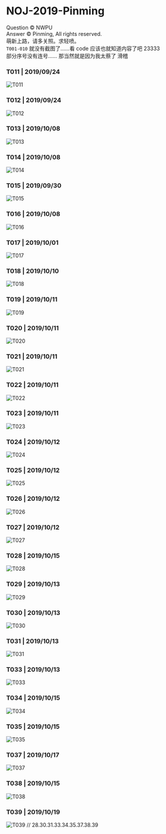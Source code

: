 # NOJ-2019-Pinming
Question © NWPU   
Answer © Pinming, All rights reserved.    
萌新上路，请多关照。求轻喷。    
``T001-010`` 就没有截图了……看 code 应该也就知道内容了吧 23333    
部分序号没有连号…… 那当然就是因为我太蔡了 滑稽

### **T011** | 2019/09/24   
![T011](http://tva1.sinaimg.cn/large/007X8olVly1g7qw72y52pj31cw0u0jw7.jpg)
### **T012** | 2019/09/24   
![T012](http://tva1.sinaimg.cn/large/007X8olVly1g7qw73afipj31eb0u0775.jpg)
### **T013** | 2019/10/08  
![T013](http://tva1.sinaimg.cn/large/007X8olVly1g7qw73oq9rj31ks0u00w9.jpg)
### **T014** | 2019/10/08   
![T014](http://tva1.sinaimg.cn/large/007X8olVly1g7qw748kj9j31gu0u077i.jpg)
### **T015** | 2019/09/30   
![T015](http://tva1.sinaimg.cn/large/007X8olVly1g7qw74rx8jj31ku0tw0yh.jpg)
### **T016** | 2019/10/08   
![T016](http://tva1.sinaimg.cn/large/007X8olVly1g7ueojcvrhj31g70ro0w9.jpg)
### **T017** | 2019/10/01   
![T017](http://tva1.sinaimg.cn/large/007X8olVly1g7ueok74pyj31fu0u0n35.jpg)
### **T018** | 2019/10/10  
![T018](http://tva1.sinaimg.cn/large/007X8olVly1g7ueokjrkoj31dg0t6dj3.jpg)
### **T019** | 2019/10/11   
![T019](http://tva1.sinaimg.cn/large/007X8olVly1g7ueokx4nmj31kf0qhjul.jpg)
### **T020** | 2019/10/11    
![T020](http://tva1.sinaimg.cn/large/007X8olVly1g7ueolcch9j31im0pjadn.jpg)
### **T021** | 2019/10/11    
![T021](http://tva1.sinaimg.cn/large/007X8olVly1g7ueolr8bcj31kb0p5q65.jpg)
### **T022** | 2019/10/11    
![T022](http://tva1.sinaimg.cn/large/007X8olVly1g7ufw4bm4lj318c0jvq54.jpg)
### **T023** | 2019/10/11    
![T023](http://tva1.sinaimg.cn/large/007X8olVly1g7ul976sjkj31eo0prn0a.jpg)
### **T024** | 2019/10/12   
![T024](http://tva1.sinaimg.cn/large/007X8olVly1g7urfz4ishj31cy0p1jus.jpg)
### **T025** | 2019/10/12   
![T025](http://tva1.sinaimg.cn/large/007X8olVly1g7vl5bvinuj31ch0u0aes.jpg)
### **T026** | 2019/10/12   
![T026](http://tva1.sinaimg.cn/large/007X8olVly1g7vwmsykn7j31e90u0gow.jpg)
### **T027** | 2019/10/12 
![T027](http://tva1.sinaimg.cn/large/007X8olVly1g7vwmediuaj31cs0u042v.jpg)
### **T028** | 2019/10/15 
![T028](http://tva1.sinaimg.cn/large/007X8olVly1g82vytiyoxj31jf0u00vw.jpg)
### **T029** | 2019/10/13 
![T029](http://tva1.sinaimg.cn/large/007X8olVly1g7vwmdp734j31ch0u0jv7.jpg)
### **T030** | 2019/10/13 
![T030](http://tva1.sinaimg.cn/large/007X8olVly1g82vyu48opj31jl0tcn0d.jpg)
### **T031** | 2019/10/13 
![T031](http://tva1.sinaimg.cn/large/007X8olVly1g82vyui79hj31je0u0ad6.jpg)
### **T033** | 2019/10/13 
![T033](http://tva1.sinaimg.cn/large/007X8olVly1g82vyuuoz6j316e0qzad2.jpg)
### **T034** | 2019/10/15 
![T034](http://tva1.sinaimg.cn/large/007X8olVly1g82vyv4nykj315o0qhtay.jpg)
### **T035** | 2019/10/15 
![T035](http://tva1.sinaimg.cn/large/007X8olVly1g82vyviw1mj316e0sdjva.jpg)
### **T037** | 2019/10/17 
![T037](http://tva1.sinaimg.cn/large/007X8olVly1g82vyvwutgj31510rgq58.jpg)
### **T038** | 2019/10/15 
![T038](http://tva1.sinaimg.cn/large/007X8olVly1g82vyw8rjcj316a0qt0ur.jpg)
### **T039** | 2019/10/19 
![T039](http://tva1.sinaimg.cn/large/007X8olVly1g82vywlw0mj315z0tu0vr.jpg)
// 28.30.31.33.34.35.37.38.39